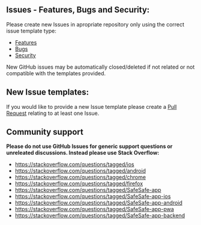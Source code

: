 ## Issues - Features, Bugs and Security:

Please create new Issues in apropriate repository only using the correct issue template type:
- [Features](https://github.com/ProteGO-Safe/ios/blob/master/.github/ISSUE_TEMPLATE/feature_request.md)
- [Bugs](https://github.com/ProteGO-Safe/ios/blob/master/.github/ISSUE_TEMPLATE/bug_report.md)
- [Security](https://github.com/ProteGO-Safe/ios/blob/master/.github/SECURITY.md)

New GitHub issues may be automatically closed/deleted if not related or not compatible with the templates provided.  

## New Issue templates:

If you would like to provide a new Issue template please create a [Pull Request](https://github.com/ProteGO-Safe/ios/blob/master/.github/PULL_REQUEST_TEMPLATE/README.md) relating to at least one Issue.  

## Community support
**Please do not use GitHub Issues for generic support questions or unreleated discussions. Instead please use Stack Overflow:**  

- https://stackoverflow.com/questions/tagged/ios
- https://stackoverflow.com/questions/tagged/android
- https://stackoverflow.com/questions/tagged/chrome
- https://stackoverflow.com/questions/tagged/firefox
- https://stackoverflow.com/questions/tagged/SafeSafe-app
- https://stackoverflow.com/questions/tagged/SafeSafe-app-ios
- https://stackoverflow.com/questions/tagged/SafeSafe-app-android
- https://stackoverflow.com/questions/tagged/SafeSafe-app-pwa
- https://stackoverflow.com/questions/tagged/SafeSafe-app-backend
